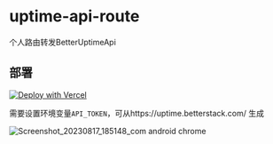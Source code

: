 # uptime-api-route
个人路由转发BetterUptimeApi

## 部署
[![Deploy with Vercel](https://vercel.com/button)](https://vercel.com/new/clone?repository-url=https%3A%2F%2Fgithub.com%2FRavelloH%2Fuptime-api-route&env=API_TOKEN)

需要设置环境变量`API_TOKEN`，可从https://uptime.betterstack.com/ 生成

![Screenshot_20230817_185148_com android chrome](https://github.com/RavelloH/uptime-api-route/assets/68409330/ede6d3de-d942-452b-b8a0-76144b7699c7)
